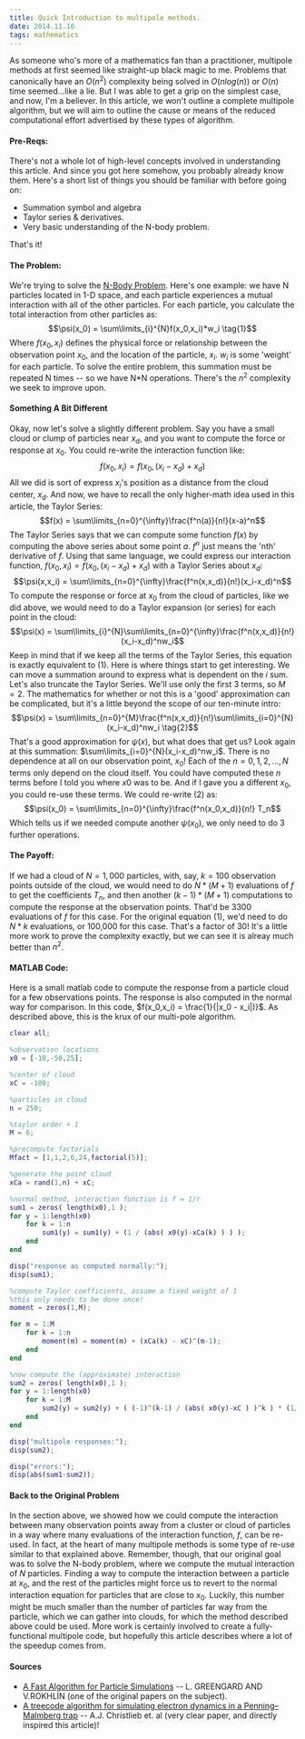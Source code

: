 ```yaml
---
title: Quick Introduction to multipole methods.
date: 2014.11.16
tags: mathematics
---
```

As someone who's more of a mathematics fan than a practitioner, multipole methods at first seemed like straight-up black magic to me. Problems that canonically have an $O(n^2)$ complexity being solved in $O(nlog(n))$ or $O(n)$ time seemed...like a lie. But I was able to get a grip on the simplest case, and now, I'm a believer. In this article, we won't outline a complete multipole algorithm, but we will aim to outline the cause or means of the reduced computational effort advertised by these types of algorithm.

#### Pre-Reqs:

There's not a whole lot of high-level concepts involved in understanding this article. And since you got here somehow, you probably already know them. Here's a short list of things you should be familiar with before going on:

*   Summation symbol and algebra
*   Taylor series & derivatives.
*   Very basic understanding of the N-body problem.

That's it!

#### The Problem:

We're trying to solve the [N-Body Problem](http://en.wikipedia.org/wiki/N-body_problem). Here's one example: we have N particles located in 1-D space, and each particle experiences a mutual interaction with all of the other particles. For each particle, you calculate the total interaction from other particles as: $$\psi(x_0) = \sum\limits_{i}^{N}f(x_0,x_i)*w_i \tag{1}$$ Where $f(x_0,x_i)$ defines the physical force or relationship between the observation point $x_0$, and the location of the particle, $x_i$. $w_i$ is some 'weight' for each particle. To solve the entire problem, this summation must be repeated N times -- so we have N*N operations. There's the $n^2$ complexity we seek to improve upon.

#### Something A Bit Different

Okay, now let's solve a slightly different problem. Say you have a small cloud or clump of particles near $x_d$, and you want to compute the force or response at $x_0$. You could re-write the interaction function like: $$f(x_0,x_i) = f(x_0,(x_i-x_d) + x_d)$$ All we did is sort of express $x_i$'s position as a distance from the cloud center, $x_d$. And now, we have to recall the only higher-math idea used in this article, the Taylor Series: $$f(x) = \sum\limits_{n=0}^{\infty}\frac{f^n(a)}{n!}(x-a)^n$$ The Taylor Series says that we can compute some function $f(x)$ by computing the above series about some point $a$. $f^n$ just means the 'nth' derivative of $f$. Using that same language, we could express our interaction function, $f(x_0,x_i) = f(x_0,(x_i-x_d) + x_d)$ with a Taylor Series about $x_d$: $$\psi(x,x_i) = \sum\limits_{n=0}^{\infty}\frac{f^n(x,x_d)}{n!}(x_i-x_d)^n$$ To compute the response or force at $x_0$ from the cloud of particles, like we did above, we would need to do a Taylor expansion (or series) for each point in the cloud: $$\psi(x) = \sum\limits_{i}^{N}\sum\limits_{n=0}^{\infty}\frac{f^n(x,x_d)}{n!}(x_i-x_d)^nw_i$$ Keep in mind that if we keep all the terms of the Taylor Series, this equation is exactly equivalent to (1). Here is where things start to get interesting. We can move a summation around to express what is dependent on the $i$ sum. Let's also truncate the Taylor Series. We'll use only the first 3 terms, so $M=2$. The mathematics for whether or not this is a 'good' approximation can be complicated, but it's a little beyond the scope of our ten-minute intro: $$\psi(x) = \sum\limits_{n=0}^{M}\frac{f^n(x,x_d)}{n!}\sum\limits_{i=0}^{N}(x_i-x_d)^nw_i \tag{2}$$ That's a good approximation for $\psi(x)$, but what does that get us? Look again at this summation: $\sum\limits_{i=0}^{N}(x_i-x_d)^nw_i$. There is no dependence at all on our observation point, $x_0$! Each of the $n = 0,1,2,...,N$ terms only depend on the cloud itself. You could have computed these $n$ terms before I told you where $x0$ was to be. And if I gave you a different $x_0$, you could re-use these terms. We could re-write (2) as: $$\psi(x_0) = \sum\limits_{n=0}^{\infty}\frac{f^n(x_0,x_d)}{n!} T_n$$ Which tells us if we needed compute another $\psi(x_0)$, we only need to do 3 further operations.

#### The Payoff:

If we had a cloud of $N=1,000$ particles, with, say, $k = 100$ observation points outside of the cloud, we would need to do $N*(M+1)$ evaluations of $f$ to get the coefficients $T_n$, and then another $(k-1)*(M+1)$ computations to compute the response at the observation points. That'd be 3300 evaluations of $f$ for this case. For the original equation (1), we'd need to do $N*k$ evaluations, or 100,000 for this case. That's a factor of 30! It's a little more work to prove the complexity exactly, but we can see it is alreay much better than $n^2$.

#### MATLAB Code:

Here is a small matlab code to compute the response from a particle cloud for a few observations points. The response is also computed in the normal way for comparison. In this code, $f(x_0,x_i) = \frac{1}{|x_0 - x_i|)}$. As described above, this is the krux of our multi-pole algorithm.

```matlab
clear all;

%observation locations
x0 = [-10,-50,25];

%center of cloud
xC = -100;

%particles in cloud
n = 250;

%taylor order + 1
M = 6;

%precompute factorials
Mfact = [1,1,2,6,24,factorial(5)];

%generate the point cloud
xCa = rand(1,n) + xC;

%normal method, interaction function is f = 1/r
sum1 = zeros( length(x0),1 );
for y = 1:length(x0)
	for k = 1:n
		sum1(y) = sum1(y) + (1 / (abs( x0(y)-xCa(k) ) ) );
	end
end

disp("response as computed normally:");
disp(sum1);

%compute Taylor coefficients, assume a fixed weight of 1
%this only needs to be done once!
moment = zeros(1,M);

for m = 1:M
	for k = 1:n
		moment(m) = moment(m) + (xCa(k) - xC)^(m-1);
	end
end

%now compute the (approximate) interaction
sum2 = zeros( length(x0),1 );
for y = 1:length(x0)
	for k = 1:M
		sum2(y) = sum2(y) + ( (-1)^(k-1) / (abs( x0(y)-xC ) )^k ) * (1/Mfact(k)) * moment(k);
	end
end

disp("multipole responses:");
disp(sum2);

disp("errors:");
disp(abs(sum1-sum2));

```

#### Back to the Original Problem

In the section above, we showed how we could compute the interaction between many observation points away from a cluster or cloud of particles in a way where many evaluations of the interaction function, $f$, can be re-used. In fact, at the heart of many multipole methods is some type of re-use similar to that explained above. Remember, though, that our original goal was to solve the N-body problem, where we compute the mutual interaction of $N$ particles. Finding a way to compute the interaction between a particle at $x_0$, and the rest of the particles might force us to revert to the normal interaction equation for particles that are close to $x_0$. Luckily, this number might be much smaller than the number of particles far way from the particle, which we can gather into clouds, for which the method described above could be used. More work is certainly involved to create a fully-functional multipole code, but hopefully this article describes where a lot of the speedup comes from.

#### Sources

*   [A Fast Algorithm for Particle Simulations](https://galton.uchicago.edu/~lekheng/courses/302/classics/greengard-rokhlin.pdf) -- L. GREENGARD AND V.ROKHLIN (one of the original papers on the subject).
*   [A treecode algorithm for simulating electron dynamics in a Penning–Malmberg trap](http://www.math.lsa.umich.edu/~krasny/paper_cpc_2004.pdf) -- A.J. Christlieb et. al (very clear paper, and directly inspired this article)!